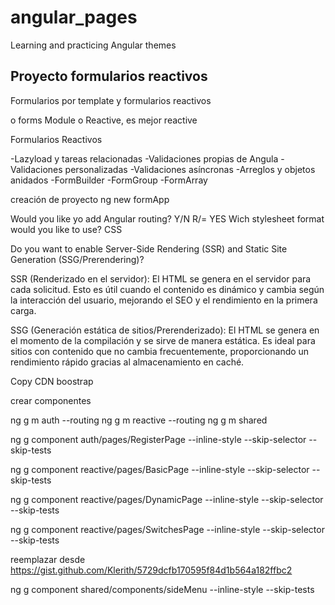 # angular_pages
Learning and practicing Angular themes

## Proyecto formularios reactivos

Formularios por template y formularios reactivos

o forms Module o Reactive, es mejor reactive

Formularios Reactivos

-Lazyload y tareas relacionadas
-Validaciones propias de Angula
-Validaciones personalizadas
-Validaciones asíncronas
-Arreglos y objetos anidados
-FormBuilder
-FormGroup
-FormArray

creación de proyecto
ng new formApp

Would you like yo add Angular routing? Y/N R/= YES
Wich stylesheet format would you like to use? CSS

Do you want to enable Server-Side Rendering (SSR) and Static Site Generation (SSG/Prerendering)?

SSR (Renderizado en el servidor): El HTML se genera en el servidor para cada solicitud. Esto es útil cuando el contenido es dinámico y cambia según la interacción del usuario, mejorando el SEO y el rendimiento en la primera carga.

SSG (Generación estática de sitios/Prerenderizado): El HTML se genera en el momento de la compilación y se sirve de manera estática. Es ideal para sitios con contenido que no cambia frecuentemente, proporcionando un rendimiento rápido gracias al almacenamiento en caché.

Copy CDN boostrap
<link href="https://cdn.jsdelivr.net/npm/bootstrap@5.3.3/dist/css/bootstrap.min.css" rel="stylesheet" integrity="sha384-QWTKZyjpPEjISv5WaRU9OFeRpok6YctnYmDr5pNlyT2bRjXh0JMhjY6hW+ALEwIH" crossorigin="anonymous">

crear componentes 

ng g m auth --routing
ng g m reactive --routing
ng g m shared


ng g component auth/pages/RegisterPage --inline-style --skip-selector --skip-tests

ng g component reactive/pages/BasicPage --inline-style --skip-selector --skip-tests

ng g component reactive/pages/DynamicPage --inline-style --skip-selector --skip-tests

ng g component reactive/pages/SwitchesPage --inline-style --skip-selector --skip-tests

reemplazar desde
https://gist.github.com/Klerith/5729dcfb170595f84d1b564a182ffbc2

ng g component shared/components/sideMenu --inline-style --skip-tests